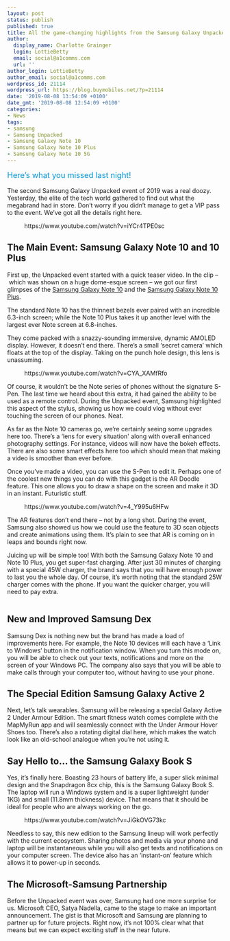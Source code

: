 ```yaml
---
layout: post
status: publish
published: true
title: All the game-changing highlights from the Samsung Galaxy Unpacked event
author:
  display_name: Charlotte Grainger
  login: LottieBetty
  email: social@a1comms.com
  url: ''
author_login: LottieBetty
author_email: social@a1comms.com
wordpress_id: 21114
wordpress_url: https://blog.buymobiles.net/?p=21114
date: '2019-08-08 13:54:09 +0100'
date_gmt: '2019-08-08 12:54:09 +0100'
categories:
- News
tags:
- samsung
- Samsung Unpacked
- Samsung Galaxy Note 10
- Samsung Galaxy Note 10 Plus
- Samsung Galaxy Note 10 5G
---
```

<p><!-- wp:paragraph --></p>
<p><span class="postStandFirst" style="color: #0896d5; line-height: 26px; font-size: 18px;">Here&rsquo;s what you missed last night!&nbsp;</span></p>
<p><!-- /wp:paragraph --></p>
<p><!-- wp:paragraph --></p>
<p>The second Samsung Galaxy Unpacked event of 2019 was a real doozy. Yesterday, the elite of the tech world gathered to find out what the megabrand had in store. Don&rsquo;t worry if you didn&rsquo;t manage to get a VIP pass to the event. We&rsquo;ve got all the details right here.</p>
<p><!-- /wp:paragraph --></p>
<p><!-- wp:core-embed/youtube {"url":"https://www.youtube.com/watch?v=iYCr4TPE0sc","type":"video","providerNameSlug":"youtube","className":"wp-embed-aspect-16-9 wp-has-aspect-ratio"} --></p>
<figure class="wp-block-embed-youtube wp-block-embed is-type-video is-provider-youtube wp-embed-aspect-16-9 wp-has-aspect-ratio">
<div class="wp-block-embed__wrapper">
https://www.youtube.com/watch?v=iYCr4TPE0sc
</div>
</figure>
<p><!-- /wp:core-embed/youtube --></p>
<p><!-- wp:heading --></p>
<h2>The Main Event: Samsung Galaxy Note 10 and 10 Plus</h2>
<p><!-- /wp:heading --></p>
<p><!-- wp:paragraph --></p>
<p>First up, the Unpacked event started with a quick teaser video. In the clip &ndash;&nbsp;which was shown on a huge dome-esque screen &ndash;&nbsp;we got our first glimpses of the <a rel="noreferrer noopener" aria-label=" (opens in a new tab)" href="https://www.buymobiles.net/samsung/galaxy-note-10-aura-black" target="_blank">Samsung Galaxy Note 10</a> and the <a href="https://www.buymobiles.net/samsung/galaxy-note-10-plus-aura-black" target="_blank" rel="noreferrer noopener" aria-label=" (opens in a new tab)">Samsung Galaxy Note 10 Plus</a>.</p>
<p><!-- /wp:paragraph --></p>
<p><!-- wp:paragraph --></p>
<p>The standard Note 10 has the thinnest bezels ever paired with an incredible 6.3-inch screen; while the Note 10 Plus takes it up another level with the largest ever Note screen at 6.8-inches.</p>
<p><!-- /wp:paragraph --></p>
<p><!-- wp:paragraph --></p>
<p>They come packed with a snazzy-sounding immersive, dynamic AMOLED display. However, it doesn&rsquo;t end there. There&rsquo;s a small &lsquo;secret camera&rsquo; which floats at the top of the display. Taking on the punch hole design, this lens is unassuming.</p>
<p><!-- /wp:paragraph --></p>
<p><!-- wp:core-embed/youtube {"url":"https://www.youtube.com/watch?v=CYA_XAMfRfo","type":"video","providerNameSlug":"youtube","className":"wp-embed-aspect-16-9 wp-has-aspect-ratio"} --></p>
<figure class="wp-block-embed-youtube wp-block-embed is-type-video is-provider-youtube wp-embed-aspect-16-9 wp-has-aspect-ratio">
<div class="wp-block-embed__wrapper">
https://www.youtube.com/watch?v=CYA_XAMfRfo
</div>
</figure>
<p><!-- /wp:core-embed/youtube --></p>
<p><!-- wp:paragraph --></p>
<p>Of course, it wouldn&rsquo;t be the Note series of phones without the signature S-Pen. The last time we heard about this extra, it had gained the ability to be used as a remote control. During the Unpacked event, Samsung highlighted this aspect of the stylus, showing us how we could vlog without ever touching the screen of our phones. Neat.</p>
<p><!-- /wp:paragraph --></p>
<p><!-- wp:paragraph --></p>
<p>As far as the Note 10 cameras go, we&rsquo;re certainly seeing some upgrades here too. There&rsquo;s a &lsquo;lens for every situation' along with overall enhanced photography settings. For instance, videos will now have the bokeh effects. There are also some smart effects here too which should mean that making a video is smoother than ever before.</p>
<p><!-- /wp:paragraph --></p>
<p><!-- wp:paragraph --></p>
<p>Once you&rsquo;ve made a video, you can use the S-Pen to edit it. Perhaps one of the coolest new things you can do with this gadget is the AR Doodle feature. This one allows you to draw a shape on the screen and make it 3D in an instant. Futuristic stuff.</p>
<p><!-- /wp:paragraph --></p>
<p><!-- wp:core-embed/youtube {"url":"https://www.youtube.com/watch?v=4_Y995u6HFw","type":"video","providerNameSlug":"youtube","className":"wp-embed-aspect-16-9 wp-has-aspect-ratio"} --></p>
<figure class="wp-block-embed-youtube wp-block-embed is-type-video is-provider-youtube wp-embed-aspect-16-9 wp-has-aspect-ratio">
<div class="wp-block-embed__wrapper">
https://www.youtube.com/watch?v=4_Y995u6HFw
</div>
</figure>
<p><!-- /wp:core-embed/youtube --></p>
<p><!-- wp:paragraph --></p>
<p>The AR features don&rsquo;t end there &ndash;&nbsp;not by a long shot. During the event, Samsung also showed us how we could use the feature to 3D scan objects and create animations using them. It&rsquo;s plain to see that AR is coming on in leaps and bounds right now.</p>
<p><!-- /wp:paragraph --></p>
<p><!-- wp:paragraph --></p>
<p>Juicing up will be simple too! With both the Samsung Galaxy Note 10 and Note 10 Plus, you get super-fast charging. After just 30 minutes of charging with a special 45W charger, the brand says that you will have enough power to last you the whole day. Of course, it&rsquo;s worth noting that the standard 25W charger comes with the phone. If you want the quicker charger, you will need to pay extra.</p>
<p><!-- /wp:paragraph --></p>
<p><!-- wp:image {"id":21119,"linkDestination":"custom"} --></p>
<figure class="wp-block-image"><a href="https://www.buymobiles.net/samsung/galaxy-note-10-aura-black" target="_blank" rel="noreferrer noopener"><img src="https://storage.googleapis.com/a1comms-blog-buymobiles/1/2019/08/bm-blog-advert-samsung-galaxy-note-10.jpg" alt="" class="wp-image-21119"/></a></figure>
<p><!-- /wp:image --></p>
<p><!-- wp:heading --></p>
<h2>New and Improved Samsung Dex</h2>
<p><!-- /wp:heading --></p>
<p><!-- wp:paragraph --></p>
<p>Samsung Dex is nothing new but the brand has made a load of improvements here. For&nbsp;example, the Note 10 devices will each have a &lsquo;Link to Windows&rsquo; button in the notification window. When you turn this mode on, you will be able to check out your texts, notifications and more on the screen of your Windows PC. The company also says that you will be able to make calls through your computer too, without having to use your phone.</p>
<p><!-- /wp:paragraph --></p>
<p><!-- wp:heading --></p>
<h2>The Special Edition Samsung Galaxy Active 2</h2>
<p><!-- /wp:heading --></p>
<p><!-- wp:paragraph --></p>
<p>Next, let&rsquo;s talk wearables. Samsung will be releasing a special Galaxy Active 2 Under Armour Edition. The smart fitness watch comes complete with the MapMyRun app and will seamlessly connect with the Under Armour Hover Shoes too. There&rsquo;s also a rotating digital dial here, which makes the watch look like an old-school analogue when you&rsquo;re not using it.</p>
<p><!-- /wp:paragraph --></p>
<p><!-- wp:heading --></p>
<h2>Say Hello to&hellip; the Samsung Galaxy Book S</h2>
<p><!-- /wp:heading --></p>
<p><!-- wp:paragraph --></p>
<p>Yes, it&rsquo;s finally here. Boasting 23 hours of battery life, a super slick minimal design and the Snapdragon 8cx chip, this is the Samsung Galaxy Book S. The laptop will run a Windows system and is a super lightweight (under 1KG) and small (11.8mm thickness) device. That means that it should be ideal for people who are always working on the go.</p>
<p><!-- /wp:paragraph --></p>
<p><!-- wp:core-embed/youtube {"url":"https://www.youtube.com/watch?v=JiGkOVG73kc","type":"video","providerNameSlug":"youtube","className":"wp-embed-aspect-16-9 wp-has-aspect-ratio"} --></p>
<figure class="wp-block-embed-youtube wp-block-embed is-type-video is-provider-youtube wp-embed-aspect-16-9 wp-has-aspect-ratio">
<div class="wp-block-embed__wrapper">
https://www.youtube.com/watch?v=JiGkOVG73kc
</div>
</figure>
<p><!-- /wp:core-embed/youtube --></p>
<p><!-- wp:paragraph --></p>
<p>Needless to say, this new edition to the Samsung lineup will work perfectly with the current ecosystem. Sharing photos and media via your phone and laptop will be instantaneous while you will also get texts and notifications on your computer screen. The device also has an &lsquo;instant-on&rsquo; feature which allows it to power-up in seconds.</p>
<p><!-- /wp:paragraph --></p>
<p><!-- wp:heading --></p>
<h2>The Microsoft-Samsung Partnership</h2>
<p><!-- /wp:heading --></p>
<p><!-- wp:paragraph --></p>
<p>Before the Unpacked event was over, Samsung had one more surprise for us. Microsoft CEO, Satya Nadella, came to the stage to make an important announcement. The gist is that Microsoft and Samsung are planning to partner up for future projects. Right now, it&rsquo;s not 100% clear what that means but we can expect exciting stuff in the near future.</p>
<p><!-- /wp:paragraph --></p>

